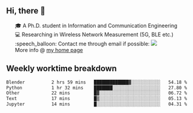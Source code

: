 <h2 > Hi, there 👋 </h3>

<div >
 <ul>
 🎓 A Ph.D. student in Information and Communication Engineering <br>
 💻 Researching in Wireless Network Measurement (5G, BLE etc.)<br>
 :speech_balloon: Contact me through email if possible: <a href="mailto:ethanjia@sjtu.edu.cn"><img src="https://img.shields.io/badge/-ethanjia@sjtu.edu.cn-c14438?style=plastic&logo=Gmail&logoColor=white&link=mailto:mailto:ethanjia@sjtu.edu.cn"></a> <br>
  More info @ <a href="https://haifengjia.github.io">my home page</a>
 </ul>
</div>

<h2 >
Weekly worktime breakdown
</h1>


<!--START_SECTION:waka-->

```txt
Blender          2 hrs 59 mins   █████████████▓░░░░░░░░░░░   54.18 %
Python           1 hr 32 mins    ███████░░░░░░░░░░░░░░░░░░   27.80 %
Other            22 mins         █▓░░░░░░░░░░░░░░░░░░░░░░░   06.72 %
Text             17 mins         █▒░░░░░░░░░░░░░░░░░░░░░░░   05.13 %
Jupyter          14 mins         █░░░░░░░░░░░░░░░░░░░░░░░░   04.31 %
```

<!--END_SECTION:waka-->



